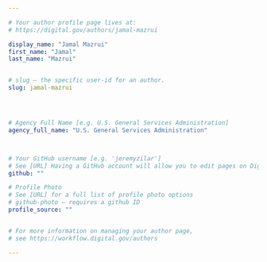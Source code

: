```yaml
---

# Your author profile page lives at:
# https://digital.gov/authors/jamal-mazrui

display_name: "Jamal Mazrui"
first_name: "Jamal"
last_name: "Mazrui"


# slug — the specific user-id for an author.
slug: jamal-mazrui




# Agency Full Name [e.g. U.S. General Services Administration]
agency_full_name: "U.S. General Services Administration"



# Your GitHub username [e.g. 'jeremyzilar']
# See [URL] Having a GitHub account will allow you to edit pages on DigitalGov. The image used in your GitHub account can also be used to populate your digital.gov profile photo.
github: ""

# Profile Photo
# See [URL] for a full list of profile photo options
# github-photo — requires a github ID
profile_source: ""


# For more information on managing your author page,
# see https://workflow.digital.gov/authors

---
```

